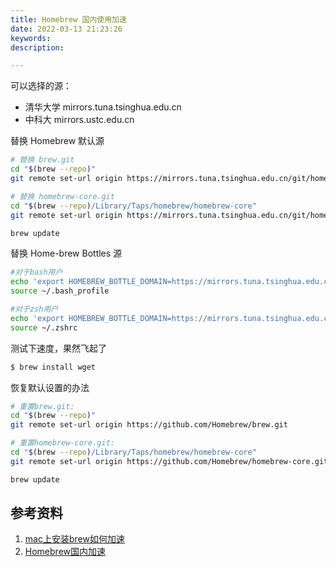```yaml
---
title: Homebrew 国内使用加速
date: 2022-03-13 21:23:26
keywords:
description:

---
```


可以选择的源：

* 清华大学 mirrors.tuna.tsinghua.edu.cn
* 中科大 mirrors.ustc.edu.cn

替换 Homebrew 默认源

```sh
# 替换 brew.git
cd "$(brew --repo)"
git remote set-url origin https://mirrors.tuna.tsinghua.edu.cn/git/homebrew/brew.git

# 替换 homebrew-core.git
cd "$(brew --repo)/Library/Taps/homebrew/homebrew-core"
git remote set-url origin https://mirrors.tuna.tsinghua.edu.cn/git/homebrew/homebrew-core.git

brew update
```

替换 Home-brew Bottles 源

```sh
#对于bash用户
echo 'export HOMEBREW_BOTTLE_DOMAIN=https://mirrors.tuna.tsinghua.edu.cn/homebrew-bottles' >> ~/.bash_profile
source ~/.bash_profile

#对于zsh用户
echo 'export HOMEBREW_BOTTLE_DOMAIN=https://mirrors.tuna.tsinghua.edu.cn/homebrew-bottles' >> ~/.zshrc
source ~/.zshrc
```

测试下速度，果然飞起了

```sh
$ brew install wget
```

恢复默认设置的办法

```sh
# 重置brew.git:
cd "$(brew --repo)"
git remote set-url origin https://github.com/Homebrew/brew.git

# 重置homebrew-core.git:
cd "$(brew --repo)/Library/Taps/homebrew/homebrew-core"
git remote set-url origin https://github.com/Homebrew/homebrew-core.git

brew update
```



## 参考资料

1. [mac上安装brew如何加速](https://www.cnblogs.com/syw-home/p/12677586.html)
2. [Homebrew国内加速](https://blog.csdn.net/msatergz/article/details/93241764)
